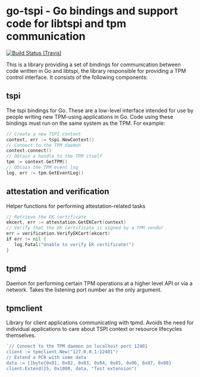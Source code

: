 # go-tspi - Go bindings and support code for libtspi and tpm communication

[![Build Status (Travis)](https://travis-ci.org/google/go-tspi.svg?branch=master)](https://travis-ci.org/google/go-tspi)

This is a library providing a set of bindings for communication between
code written in Go and libtspi, the library responsible for providing a TPM
control interface. It consists of the following components:

## tspi

The tspi bindings for Go. These are a low-level interface intended for use by
people writing new TPM-using applications in Go. Code using these bindings must
run on the same system as the TPM. For example:

```go
// Create a new TSPI context
context, err := tspi.NewContext()
// Connect to the TPM daemon
context.connect()
// Obtain a handle to the TPM itself
tpm := context.GetTPM()
// Obtain the TPM event log
log, err := tpm.GetEventLog()
```
## attestation and verification

Helper functions for performing attestation-related tasks

```go
// Retrieve the EK certificate
ekcert, err := attestation.GetEKCert(context)
// Verify that the EK certificate is signed by a TPM vendor
err = verification.VerifyEKCert(ekcert)
if err != nil {
   log.Fatal("Unable to verify EK certificate!")
}
```
## tpmd

Daemon for performing certain TPM operations at a higher level API or via a
network. Takes the listening port number as the only argument.

## tpmclient

Library for client applications communicating with tpmd. Avoids the need for
individual applications to care about TSPI context or resource lifecycles
themselves.

```go
`// Connect to the TPM daemon on localhost port 12401
client := tpmclient.New("127.0.0.1:12401")
// Extend a PCR with some data
data := []byte{0x01, 0x02, 0x03, 0x04, 0x05, 0x06, 0x07, 0x08}
client.Extend(15, 0x1000, data, "Test extension")`
```
